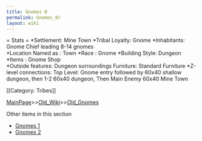 ```yaml
---
title: Gnomes 0
permalink: Gnomes_0/
layout: wiki
---
```

= Stats =
*Settlement: Mine Town
*Tribal Loyalty: Gnome
*Inhabitants: Gnome Chief leading 8-14 gnomes    
*Location Named as : Town 
*Race : Gnome 
*Building Style: Dungeon
*Items :  Gnome Shop  
*Outside features: Dungeon surroundings
 Furniture:  Standard Furniture
*Z-level connections: Top Level: Gnome entry followed by 60x40 shallow dungeon, then 1-2 60x40 dungeon, Then Main Enemy 60x40 Mine Town
   
[[Category: Tribes]]

[MainPage](/keeperrl_wiki/ "wikilink")>>[Old_Wiki](/keeperrl_wiki/Old_Wiki "wikilink")>>[Old_Gnomes](/keeperrl_wiki/Old_Gnomes "wikilink")

Other items in this section
-    [Gnomes 1](/keeperrl_wiki/Gnomes_1 "wikilink")
-    [Gnomes 2](/keeperrl_wiki/Gnomes_2 "wikilink")
